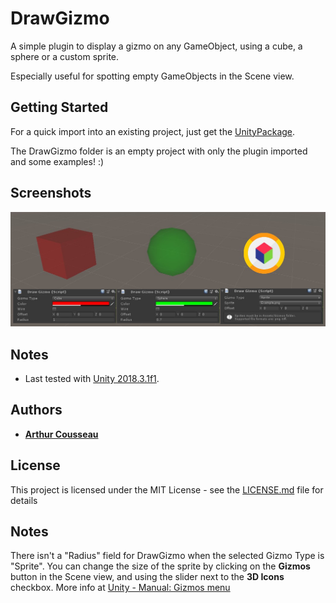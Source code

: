 # DrawGizmo

A simple plugin to display a gizmo on any GameObject, using a cube, a sphere or a custom sprite.

Especially useful for spotting empty GameObjects in the Scene view.

## Getting Started

For a quick import into an existing project, just get the [UnityPackage](DrawGizmoPackage.unitypackage).

The DrawGizmo folder is an empty project with only the plugin imported and some examples! :)

## Screenshots

![Demo Scene](Screenshots/Example.PNG)

## Notes

* Last tested with [Unity 2018.3.1f1](https://unity3d.com/unity/whats-new/2018.3.1).

## Authors

* **[Arthur Cousseau](https://www.linkedin.com/in/arthurcousseau/)**

## License

This project is licensed under the MIT License - see the [LICENSE.md](LICENSE.md) file for details

## Notes

There isn't a "Radius" field for DrawGizmo when the selected Gizmo Type is "Sprite".
You can change the size of the sprite by clicking on the **Gizmos** button in the Scene view, and using the slider next to the **3D Icons** checkbox. More info at [Unity - Manual: Gizmos menu](https://docs.unity3d.com/Manual/GizmosMenu.html)
